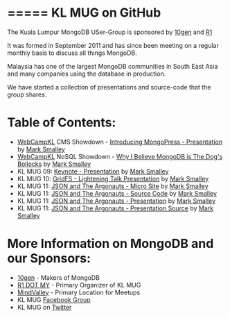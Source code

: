 =====
KL MUG on GitHub
=====

The Kuala Lumpur MongoDB USer-Group is sponsored by [10gen](http://10gen.com) and [R1](http://r1.my)

It was formed in September 2011 and has since been meeting on a regular monthly basis to discuss all things MongoDB.

Malaysia has one of the largest MongoDB communities in South East Asia and many companies using the database in production.

We have started a collection of presentations and source-code that the group shares.

# Table of Contents:
* [WebCampKL](http://webcamp.my) CMS Showdown - [Introducing MongoPress - Presentation](http://www.slideshare.net/marksmalley1/introducing-mongopress) by [Mark Smalley](http://twitter.com/m_smalley)
* [WebCampKL](http://webcamp.my) NoSQL Showdown - [Why I Believe MongoDB is The Dog's Bollocks](http://www.slideshare.net/marksmalley1/why-i-believe-mongodb-is-the-dogs-bollocks) by [Mark Smalley](http://twitter.com/m_smalley)
* KL MUG 09: [Keynote - Presentation](http://www.slideshare.net/marksmalley1/kl-mug-9) by [Mark Smalley](http://twitter.com/m_smalley)
* KL MUG 10: [GridFS - Lightening Talk Presentation](http://www.slideshare.net/marksmalley1/serving-images-with-gridfs) by [Mark Smalley](http://twitter.com/m_smalley)
* KL MUG 11: [JSON and The Argonauts - Micro Site](#) by [Mark Smalley](http://twitter.com/m_smalley)
* KL MUG 11: [JSON and The Argonauts - Source Code](#) by [Mark Smalley](http://twitter.com/m_smalley)
* KL MUG 11: [JSON and The Argonauts - Presentation](#) by [Mark Smalley](http://twitter.com/m_smalley)
* KL MUG 11: [JSON and The Argonauts - Presentation Source](#) by [Mark Smalley](http://twitter.com/m_smalley)

# More Information on MongoDB and our Sponsors:
* [10gen](https://10gen.com)  - Makers of MongoDB
* [R1 DOT MY](https://r1.my) - Primary Organizer of KL MUG
* [MindValley](https://mindvalley.com) - Primary Location for Meetups
* KL MUG [Facebook Group](https://facebook.com/groups/klmug/)
* KL MUG on [Twitter](https://twitter.com/klmug/)